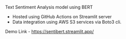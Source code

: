 Text Sentiment Analysis model using BERT
* Hosted using GitHub Actions on Streamlit server
* Data integration using AWS S3 services via Boto3 cli.

Demo Link - https://sentibert.streamlit.app/
